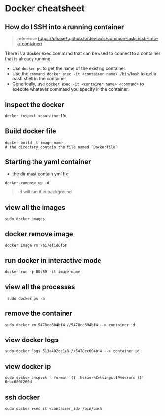 # Docker cheatsheet

## How do I SSH into a running container
> reference https://phase2.github.io/devtools/common-tasks/ssh-into-a-container/

There is a docker exec command that can be used to connect to a container that is already running.

* Use `docker ps` to get the name of the existing container
* Use the `command docker exec -it <container name> /bin/bash` to get a bash shell in the container
* Generically, use `docker exec -it <container name> <command>` to execute whatever command you specify in the container.

## inspect the docker
```
docker inspect <containerID>
```
## Build docker file
```
docker build -t image-name .
# the directory contain the file named `Dockerfile`
```

## Starting the yaml container
* the dir must contain yml file
```
docker-compose up -d
```
> -d will run it in background

## view all the images
```
sudo docker images
```

## docker remove image
```
docker image rm 7a17ef1d6f58
```

## run docker in interactive mode
```
docker run -p 80:80 -it image-name
```

## view all the processes
```
 sudo docker ps -a
```

## remove the container
```
sudo docker rm 5478cc604bf4 //5478cc604bf4 --> container id
```

## view docker logs
```
sudo docker logs 513a402cc1a8 //5478cc604bf4 --> container id
```
## view docker ip
```
sudo docker inspect --format '{{ .NetworkSettings.IPAddress }}' 6eac680f260d
```

## ssh docker
```
sudo docker exec it <container_id> /bin/bash
```

